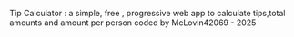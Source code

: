 Tip Calculator : a simple, free , progressive web app to calculate tips,total amounts and amount per person
coded by  McLovin42069 - 2025
